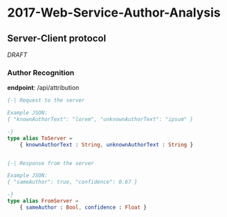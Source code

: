 # 2017-Web-Service-Author-Analysis

## Server-Client protocol 

*DRAFT* 

### Author Recognition 

**endpoint**: /api/attribution 

```elm
{-| Request to the server

Example JSON:
{ "knownAuthorText": "lorem", "unknownAuthorText": "ipsum" }

-}
type alias ToServer =
    { knownAuthorText : String, unknownAuthorText : String }


{-| Response from the server

Example JSON:
{ "sameAuthor": true, "confidence": 0.67 }

-}
type alias FromServer =
    { sameAuthor : Bool, confidence : Float }
```

